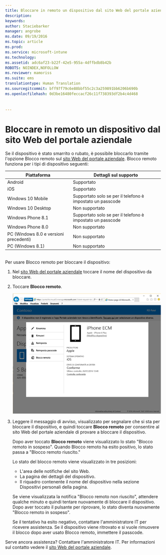 ```yaml
---
title: Bloccare in remoto un dispositivo dal sito Web del portale aziendale | Microsoft Intune
description: 
keywords: 
author: Staciebarker
manager: angrobe
ms.date: 09/19/2016
ms.topic: article
ms.prod: 
ms.service: microsoft-intune
ms.technology: 
ms.assetid: adc6af23-b22f-42e5-955a-4dffbdb8b42b
ROBOTS: NOINDEX,NOFOLLOW
ms.reviewer: mamoriss
ms.suite: ems
translationtype: Human Translation
ms.sourcegitcommit: bff97f79c6e88bbf55c2c3a259891bb6206b690b
ms.openlocfilehash: 0d3be16480feccacf26c11f738393df2b4c4d468


---
```



# Bloccare in remoto un dispositivo dal sito Web del portale aziendale

Se il dispositivo è stato smarrito o rubato, è possibile bloccarlo tramite l'opzione Blocco remoto sul [sito Web del portale aziendale](http://portal.manage.microsoft.com). Blocco remoto funziona per i tipi di dispositivo seguenti:

Piattaforma  |Dettagli sul supporto  
---------|---------
Android | Supportato       
iOS | Supportato
Windows 10 Mobile | Supportato solo se per il telefono è impostato un passcode     
Windows 10 Desktop | Non supportato  
Windows Phone 8.1 | Supportato solo se per il telefono è impostato un passcode
Windows Phone 8.0 | Non supportato
PC (Windows 8.0 e versioni precedenti) | Non supportato       
PC (Windows 8.1) | Non supportato

</br>
Per usare Blocco remoto per bloccare il dispositivo:

1.  Nel [sito Web del portale aziendale](http://portal.manage.microsoft.com) toccare il nome del dispositivo da bloccare.

2.  Toccare **Blocco remoto**.

    ![remote-lock-option-on-company-portal-website](./media/iwp-screen-with-all-options.png)

3.  Leggere il messaggio di avviso, visualizzato per segnalare che si sta per bloccare il dispositivo, e quindi toccare **Blocco remoto** per consentire al sito Web del portale aziendale di provare a bloccare il dispositivo.

    Dopo aver toccato **Blocco remoto** viene visualizzato lo stato "Blocco remoto in sospeso".  Quando Blocco remoto ha esito positivo, lo stato passa a "Blocco remoto riuscito."

    Lo stato del blocco remoto viene visualizzato in tre posizioni:

    * L'area delle notifiche del sito Web.
    * La pagina dei dettagli del dispositivo.
    * Il riquadro contenente il nome del dispositivo nella sezione Dispositivi personali della pagina.

    Se viene visualizzata la notifica "Blocco remoto non riuscito", attendere qualche minuto e quindi tentare nuovamente di bloccare il dispositivo. Dopo aver toccato il pulsante per riprovare, lo stato diventa nuovamente "Blocco remoto in sospeso".

    Se il tentativo ha esito negativo, contattare l'amministratore IT per ricevere assistenza. Se il dispositivo viene ritrovato e si vuole rimuovere il blocco dopo aver usato Blocco remoto, immettere il passcode.

Serve ancora assistenza? Contattare l'amministratore IT. Per informazioni sul contatto vedere il [sito Web del portale aziendale](http://portal.manage.microsoft.com).




<!--HONumber=Sep16_HO3-->


